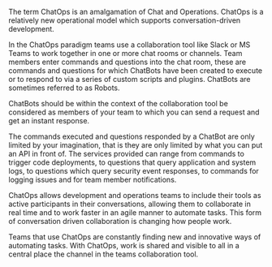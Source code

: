The term ChatOps is an amalgamation of Chat and Operations. ChatOps is a relatively new operational model which supports conversation-driven development.

In the ChatOps paradigm teams use a collaboration tool like Slack or MS Teams to work together in one or more chat rooms or channels. Team members enter commands and questions into the chat room, these are commands and questions for which ChatBots have been created to execute or to respond to via a series of custom scripts and plugins. ChatBots are sometimes referred to as Robots.

ChatBots should be within the context of the collaboration tool be considered as members of your team to which you can send a request and get an instant response.

The commands executed and questions responded by a ChatBot are only limited by your imagination, that is they are only limited by what you can put an API in front of. The services provided can range from commands to trigger code deployments, to questions that query application and system logs, to questions which query security event responses, to commands for logging issues and for team member notifications.

ChatOps allows development and operations teams to include their tools as active participants in their conversations, allowing them to collaborate in real time and to work faster in an agile manner to automate tasks. This form of conversation driven collaboration is changing how people work.

Teams that use ChatOps are constantly finding new and innovative ways of automating tasks. With ChatOps, work is shared and visible to all in a central place the channel in the teams collaboration tool.